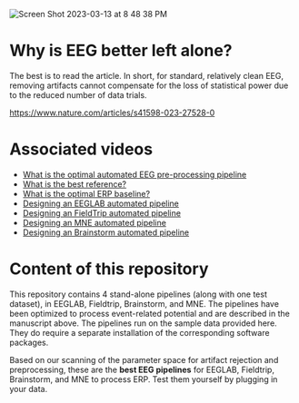 ![Screen Shot 2023-03-13 at 8 48 38 PM](https://user-images.githubusercontent.com/1872705/224918420-88cecd89-7335-4f84-b8bd-7597d30b8b70.png)

# Why is EEG better left alone?

The best is to read the article. In short, for standard, relatively clean EEG, removing artifacts cannot compensate for the loss of statistical power due to the reduced number of data trials. 

https://www.nature.com/articles/s41598-023-27528-0

# Associated videos

* [What is the optimal automated EEG pre-processing pipeline](https://www.youtube.com/watch?v=mW7u2YEK3ZY)
* [What is the best reference?](https://www.youtube.com/watch?v=ioIETUX4G4k)
* [What is the optimal ERP baseline?](https://www.youtube.com/watch?v=2wS7-XILNso)
* [Designing an EEGLAB automated pipeline](https://www.youtube.com/watch?v=yaA1wq2nSIc)
* [Designing an FieldTrip automated pipeline](https://www.youtube.com/watch?v=5DcMdqrZ4us)
* [Designing an MNE automated pipeline](https://www.youtube.com/watch?v=31N8WHioQ3U)
* [Designing an Brainstorm automated pipeline](https://www.youtube.com/watch?v=8Wyhu2cecCU)

# Content of this repository

This repository contains 4 stand-alone pipelines (along with one test dataset), in EEGLAB, Fieldtrip, Brainstorm, and MNE. The pipelines have been optimized to process event-related potential and are described in the manuscript above. The pipelines run on the sample data provided here. They do require a separate installation of the corresponding software packages.

Based on our scanning of the parameter space for artifact rejection and preprocessing, these are the **best EEG pipelines** for EEGLAB, Fieldtrip, Brainstorm, and MNE to process ERP. Test them yourself by plugging in your data.
